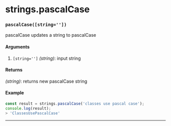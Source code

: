 # strings.pascalCase

<!-- div class="doc-container" -->

<!-- div -->


<!-- div -->

<h3 id="pascalcasestring"><code>pascalCase([string=''])</code></h3>

pascalCase updates a string to pascalCase

#### Arguments
1. `[string='']` *(string)*: input string

#### Returns
*(string)*: returns new pascalCase string

#### Example
```js
const result = strings.pascalCase('classes use pascal case');
console.log(result);
> 'ClassesUsePascalCase'
```
---

<!-- /div -->

<!-- /div -->

<!-- /div -->
